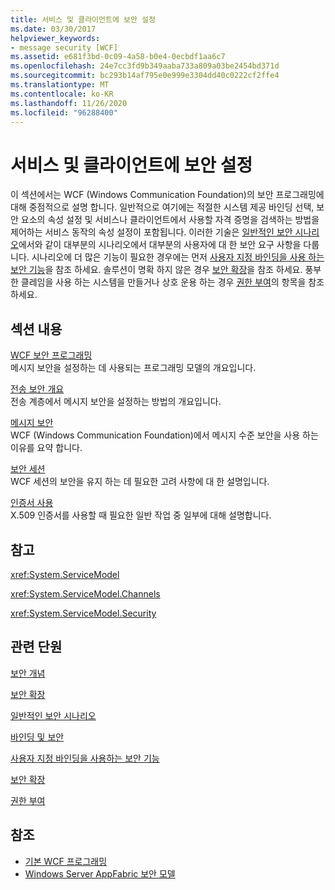 ```yaml
---
title: 서비스 및 클라이언트에 보안 설정
ms.date: 03/30/2017
helpviewer_keywords:
- message security [WCF]
ms.assetid: e681f3bd-0c09-4a58-b0e4-0ecbdf1aa6c7
ms.openlocfilehash: 24e7cc3fd9b349aaba733a809a03be2454bd371d
ms.sourcegitcommit: bc293b14af795e0e999e3304dd40c0222cf2ffe4
ms.translationtype: MT
ms.contentlocale: ko-KR
ms.lasthandoff: 11/26/2020
ms.locfileid: "96288400"
---
```

# <a name="securing-services-and-clients"></a>서비스 및 클라이언트에 보안 설정

이 섹션에서는 WCF (Windows Communication Foundation)의 보안 프로그래밍에 대해 중점적으로 설명 합니다. 일반적으로 여기에는 적절한 시스템 제공 바인딩 선택, 보안 요소의 속성 설정 및 서비스나 클라이언트에서 사용할 자격 증명을 검색하는 방법을 제어하는 서비스 동작의 속성 설정이 포함됩니다. 이러한 기술은 [일반적인 보안 시나리오](common-security-scenarios.md)에서와 같이 대부분의 시나리오에서 대부분의 사용자에 대 한 보안 요구 사항을 다룹니다. 시나리오에 더 많은 기능이 필요한 경우에는 먼저 [사용자 지정 바인딩을 사용 하는 보안 기능](security-capabilities-with-custom-bindings.md)을 참조 하세요. 솔루션이 명확 하지 않은 경우 [보안 확장](../extending/extending-security.md)을 참조 하세요. 풍부한 클레임을 사용 하는 시스템을 만들거나 상호 운용 하는 경우 [권한 부여](authorization-in-wcf.md)의 항목을 참조 하세요.  
  
## <a name="in-this-section"></a>섹션 내용  

 [WCF 보안 프로그래밍](programming-wcf-security.md)  
 메시지 보안을 설정하는 데 사용되는 프로그래밍 모델의 개요입니다.  
  
 [전송 보안 개요](transport-security-overview.md)  
 전송 계층에서 메시지 보안을 설정하는 방법의 개요입니다.  
  
 [메시지 보안](message-security-in-wcf.md)  
 WCF (Windows Communication Foundation)에서 메시지 수준 보안을 사용 하는 이유를 요약 합니다.  
  
 [보안 세션](secure-sessions.md)  
 WCF 세션의 보안을 유지 하는 데 필요한 고려 사항에 대 한 설명입니다.  
  
 [인증서 사용](working-with-certificates.md)  
 X.509 인증서를 사용할 때 필요한 일반 작업 중 일부에 대해 설명합니다.  
  
## <a name="reference"></a>참고  

 <xref:System.ServiceModel>  
  
 <xref:System.ServiceModel.Channels>  
  
 <xref:System.ServiceModel.Security>  
  
## <a name="related-sections"></a>관련 단원  

 [보안 개념](security-concepts.md)  
  
 [보안 확장](../extending/extending-security.md)  
  
 [일반적인 보안 시나리오](common-security-scenarios.md)  
  
 [바인딩 및 보안](bindings-and-security.md)  
  
 [사용자 지정 바인딩을 사용하는 보안 기능](security-capabilities-with-custom-bindings.md)  
  
 [보안 확장](../extending/extending-security.md)  
  
 [권한 부여](authorization-in-wcf.md)  
  
## <a name="see-also"></a>참조

- [기본 WCF 프로그래밍](../basic-wcf-programming.md)
- [Windows Server AppFabric 보안 모델](/previous-versions/appfabric/ee677202(v=azure.10))
